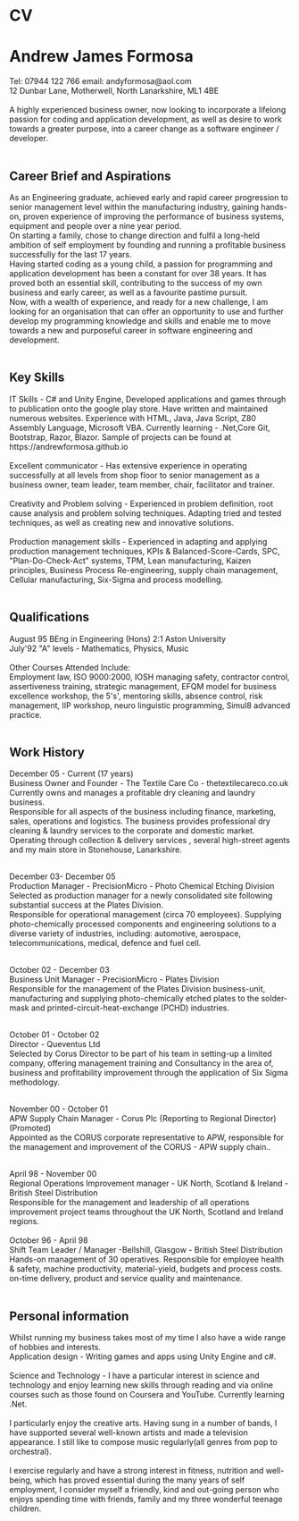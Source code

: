 # CV
<h1>Andrew James Formosa</h1>
Tel: 07944 122 766 email: andyformosa@aol.com</br>
12 Dunbar Lane, Motherwell, North Lanarkshire, ML1 4BE</br></br>
A highly experienced business owner, now looking to incorporate a lifelong passion for coding and application development, as well as desire to work towards a greater purpose, into a career change as a software engineer / developer.</br></br>
<h2>Career Brief and Aspirations</h2>
As an Engineering graduate, achieved early and rapid career progression to senior management  level within the manufacturing industry, gaining hands-on, proven experience of  improving the performance of business systems, equipment and people over a nine year period.</br>
On starting a family, chose to change direction and fulfil a long-held ambition of self employment by founding and running a profitable business successfully  for the last 17 years.</br>
Having started coding as a young child, a passion for programming and application development has been a constant for over 38 years. It has proved both an essential skill, contributing to the success of my own business and early career, as well as a favourite pastime pursuit. </br>
Now, with a wealth of experience, and ready for a new challenge, I am looking for an organisation that can offer an opportunity to use and  further develop my programming knowledge and skills and enable me to move towards a new and purposeful career in software engineering and development.</br></br>
<h2>Key Skills</h2>
IT Skills - C# and Unity Engine, Developed applications and games through to publication onto the google play store. Have written and maintained numerous websites. Experience with HTML, Java, Java Script, Z80 Assembly Language, Microsoft VBA. Currently learning - .Net,Core Git, Bootstrap, Razor, Blazor. Sample of projects can be found at https://andrewformosa.github.io</br></br>
Excellent communicator - Has extensive experience in operating successfully at all levels from shop floor to senior management as a business owner, team leader, team member, chair, facilitator and trainer.</br></br>
Creativity and Problem solving - Experienced in problem definition, root cause analysis and problem solving techniques. Adapting tried and tested techniques, as well as creating new and innovative solutions.</br></br>
Production management skills - Experienced in adapting and applying production management techniques, KPIs & Balanced-Score-Cards, SPC, "Plan-Do-Check-Act" systems, TPM, Lean manufacturing, Kaizen principles, Business Process Re-engineering, supply chain management, Cellular manufacturing, Six-Sigma and process modelling.</br></br>

<h2>Qualifications</h2>
August 95 BEng in Engineering (Hons) 2:1 Aston University</br>
July'92 "A" levels - Mathematics, Physics, Music</br></br>
Other Courses Attended Include:</br>
Employment law, ISO 9000:2000, IOSH managing safety, contractor control, assertiveness training, strategic management, EFQM model for business excellence workshop, the 5's', mentoring skills, absence control, risk management, IIP workshop, neuro linguistic programming, Simul8 advanced practice.</br></br>

<h2>Work History</h2>
December 05 - Current (17 years) </br>
Business Owner and Founder - The Textile Care Co - thetextilecareco.co.uk</br>
Currently owns and manages a profitable dry cleaning and laundry business.</br>
Responsible for all aspects of the business including finance, marketing, sales, operations and logistics. The business provides professional dry cleaning & laundry services to the corporate and domestic market. Operating through collection & delivery services , several high-street agents and my main store in Stonehouse, Lanarkshire.</br></br>

December 03- December 05</br>
Production Manager - PrecisionMicro - Photo Chemical Etching Division</br>
Selected as production manager for a newly consolidated site following substantial success at the Plates Division.</br>
Responsible for operational management (circa 70 employees). Supplying photo-chemically processed components and engineering solutions to a diverse variety of industries, including: automotive, aerospace, telecommunications, medical, defence  and fuel cell.</br></br>

October 02 - December 03</br>
Business Unit Manager - PrecisionMicro - Plates Division</br>
Responsible for the management of the Plates Division business-unit, manufacturing and supplying photo-chemically etched plates to the solder- mask and printed-circuit-heat-exchange (PCHD) industries.</br></br>

October 01 - October 02</br>
Director - Queventus Ltd</br>
Selected by Corus Director to be part of his team in setting-up a limited company, offering management training and Consultancy in the area of, business and profitability improvement through the application of Six Sigma methodology.</br></br>

November 00 - October 01</br>
APW Supply Chain Manager - Corus Plc {Reporting to Regional Director) (Promoted)</br>
Appointed as the CORUS corporate representative to APW, responsible for the management and improvement of the CORUS - APW supply chain..</br></br>

April 98 - November 00</br>
Regional Operations Improvement manager - UK North, Scotland & Ireland - British Steel Distribution </br>
Responsible for the management and leadership of all operations improvement project teams throughout the UK North, Scotland and Ireland regions.</br></br>
October 96 - April 98</br>
Shift Team Leader / Manager -Bellshill, Glasgow - British Steel Distribution</br>
Hands-on management of 30 operatives. Responsible for employee health & safety, machine productivity, material-yield, budgets and process costs. on-time delivery, product and service quality and maintenance.</br></br>

<h2>Personal information</h2>
Whilst running my business takes most of my time I also have a wide range of hobbies and interests.</br>
Application design - Writing games and apps using Unity Engine and c#.</br></br>
Science and Technology - I have a particular interest in science and technology and enjoy learning new skills through reading and via online courses such as those found on Coursera and YouTube. Currently learning .Net.</br></br>
I particularly enjoy the creative arts. Having sung in a number of bands, I have supported several well-known artists and made a television appearance. I still like to compose music regularly(all genres from pop to orchestral).</br></br>
I exercise regularly and have a strong interest in fitness, nutrition and well-being, which has proved essential during the many years of self employment,
I consider myself a friendly, kind and out-going person who enjoys spending time with friends, family and my three wonderful teenage children.
